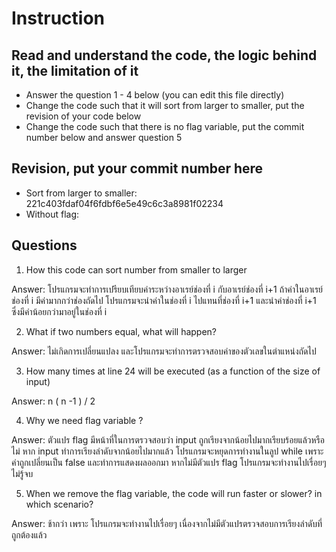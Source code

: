 ﻿# Instruction

## Read and understand the code, the logic behind it, the limitation of it
* Answer the question 1 - 4 below (you can edit this file directly)
* Change the code such that it will sort from larger to smaller, put the revision of your code below
* Change the code such that there is no flag variable, put the commit number below and answer question 5 


## Revision, put your commit number here
* Sort from larger to smaller: 221c403fdaf04f6fdbf6e5e49c6c3a8981f02234
* Without flag:

## Questions
1. How this code can sort number from smaller to larger
 
Answer: โปรแกรมจะทำการเปรียบเทียบค่าระหว่างอาเรย์ช่องที่ i กับอาเรย์ช่องที่ i+1 ถ้าค่าในอาเรย์ช่องที่ i มีค่ามากกว่าช่องถัดไป โปรแกรมจะนำค่าในช่องที่ i ไปแทนที่ช่องที่ i+1 และนำค่าช่องที่ i+1 ซึ่งมีค่าน้อยกว่ามาอยู่ในช่องที่ i

2. What if two numbers equal, what will happen? 

Answer: ไม่เกิดการเปลี่ยนแปลง และโปรแกรมจะทำการตรวจสอบค่าของตัวเลขในตำแหน่งถัดไป

3. How many times at line 24 will be executed (as a function of the size of input) 

Answer: n ( n -1 ) / 2

4. Why we need flag variable ? 

Answer: ตัวแปร flag มีหน้าที่ในการตรวจสอบว่า input ถูกเรียงจากน้อยไปมากเรียบร้อยแล้วหรือไม่ หาก input ทำการเรียงลำดับจากน้อยไปมากแล้ว โปรแกรมจะหยุดการทำงานในลูป while เพราะค่าถูกเปลี่ยนเป็น false 
และทำการแสดงผลออกมา หากไม่มีตัวแปร flag โปรแกรมจะทำงานไปเรื่อยๆไม่รู้จบ 

5. When we remove the flag variable, the code will run faster or slower? in which scenario? 

Answer: ช้ากว่า เพราะ โปรแกรมจะทำงานไปเรื่อยๆ เนื่องจากไม่มีตัวแปรตรวจสอบการเรียงลำดับที่ถูกต้องแล้ว 